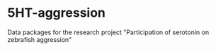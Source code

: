 # 5HT-aggression
Data packages for the research project "Participation of serotonin on zebrafish aggression" 
